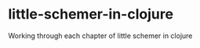 little-schemer-in-clojure
=========================

Working through each chapter of little schemer in clojure
